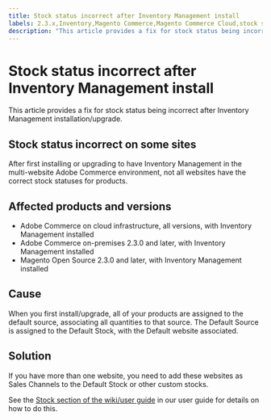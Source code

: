 ```yaml
---
title: Stock status incorrect after Inventory Management install
labels: 2.3.x,Inventory,Magento Commerce,Magento Commerce Cloud,stock status,troubleshooting,Adobe Commerce,cloud infrastructure,on-premises,Magento Open Source
description: "This article provides a fix for stock status being incorrect after Inventory Management installation/upgrade."
---
```


# Stock status incorrect after Inventory Management install

This article provides a fix for stock status being incorrect after Inventory Management installation/upgrade.

## Stock status incorrect on some sites

After first installing or upgrading to have Inventory Management in the multi-website Adobe Commerce environment, not all websites have the correct stock statuses for products.

## Affected products and versions

* Adobe Commerce on cloud infrastructure, all versions, with Inventory Management installed
* Adobe Commerce on-premises 2.3.0 and later, with Inventory Management installed
* Magento Open Source 2.3.0 and later, with Inventory Management installed

## Cause

When you first install/upgrade, all of your products are assigned to the default source, associating all quantities to that source. The Default Source is assigned to the Default Stock, with the Default website associated.

## Solution

If you have more than one website, you need to add these websites as Sales Channels to the Default Stock or other custom stocks.

See the [Stock section of the wiki/user guide](https://docs.magento.com/m2/ce/user_guide/catalog/inventory-stock.html) in our user guide for details on how to do this.